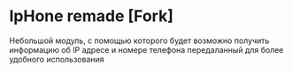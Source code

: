 # IpHone remade [Fork]
Небольшой модуль, с помощью которого будет возможно получить информацию об IP адресе и номере телефона передаланный для более удобного использования


